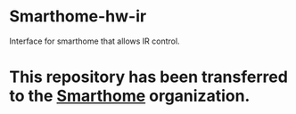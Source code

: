 # Smarthome-hw-ir
 Interface for smarthome that allows IR control.
 # This repository has been transferred to the [Smarthome](https://github.com/smarthome-go/infrared-node) organization.
